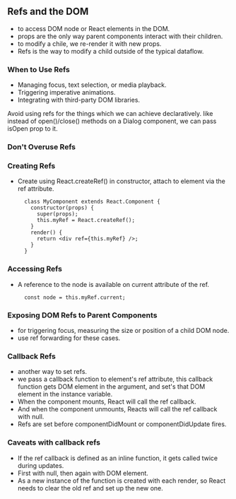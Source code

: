 ## Refs and the DOM

- to access DOM node or React elements in the DOM.
- props are the only way parent components interact with their children.
- to modify a chile, we re-render it with new props.
- Refs is the way to modify a child outside of the typical dataflow.

### When to Use Refs

- Managing focus, text selection, or media playback.
- Triggering imperative animations.
- Integrating with third-party DOM libraries.

Avoid using refs for the things which we can achieve declaratively.
like instead of open()/close() methods on a Dialog component, we can pass isOpen prop to it.

### Don't Overuse Refs


### Creating Refs
- Create using React.createRef() in constructor, attach to element via the ref attribute.

        
        class MyComponent extends React.Component {
          constructor(props) {
            super(props);
            this.myRef = React.createRef();
          }
          render() {
            return <div ref={this.myRef} />;
          }
        }
        
        
### Accessing Refs
- A reference to the node is available on current attribute of the ref.        
        
        
        const node = this.myRef.current;
        
### Exposing DOM Refs to Parent Components
- for triggering focus, measuring the size or position of a child DOM node.
- use ref forwarding for these cases.    

### Callback Refs
- another way to set refs.
- we pass a callback function to element's ref attribute, this callback function gets 
DOM element in the argument, and set's that DOM element in the instance variable.
- When the component mounts, React will call the ref callback.
- And when the component unmounts, Reacts will call the ref callback with null.
- Refs are set before componentDidMount or componentDidUpdate fires.

### Caveats with callback refs
- If the ref callback is defined as an inline function, it gets called twice during updates.
- First with null, then again with DOM element.
- As a new instance of the function is created with each render, so React needs to clear
the old ref and set up the new one.